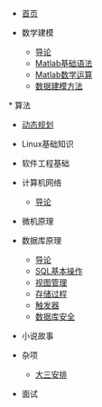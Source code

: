 * [首页](/)

* 数学建模
  * [导论](/mathworks/introduction.md)
  * [Matlab基础语法](/mathworks/matlab-basic.md)
  * [Matlab数学运算](/mathworks/matlab-math.md)
  * [数据建模方法](/mathworks/data-modeling.md)

​* 算法
  * [动态规划](/algorithms/dynamic-programming.md)

* Linux基础知识

* 软件工程基础

* 计算机网络
  * [导论](/network/introduction.md)

* 微机原理

* 数据库原理
  * [导论](/database/introduction.md)
  * [SQL基本操作](/database/database-sql.md)
  * [视图管理](/database/database-view.md)
  * [存储过程](/database/database-stored-procedure.md)
  * [触发器](/database/database-trigger.md)
  * [数据库安全](/database/database-security.md)

* 小说故事

* 杂项
  * [大三安排](/others/collage-plan.md)

* 面试
